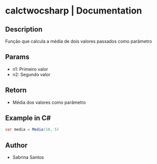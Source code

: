 # calctwocsharp | Documentation
 
## Description

Função que calcula a média de dois valores passados como parâmetro

## Params

- n1: Primeiro valor
- n2: Segundo valor

## Retorn

- Média dos valores como parâmetro

## Example in C#

```csharp
var media = Media(10, 5)
```

## Author

- Sabrina Santos